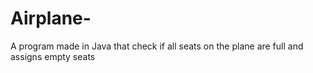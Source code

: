 # Airplane-
A program made in Java that check if all seats on the plane are full and assigns empty seats
